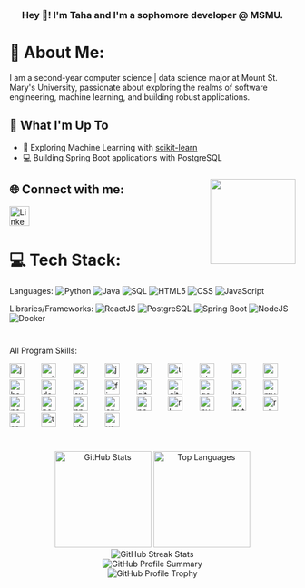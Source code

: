 <br clear="both">

<h3 align="center">Hey 👋! I'm Taha and I'm a sophomore developer @ MSMU.</h3>

###

# 💫 About Me:
I am a second-year computer science | data science major at Mount St. Mary's University, passionate about exploring the realms of software engineering, machine learning, and building robust applications.

## 🚀 What I'm Up To

- 🤖 Exploring Machine Learning with [scikit-learn](https://scikit-learn.org/)
- 💻 Building Spring Boot applications with PostgreSQL


###

<img align="right" height="150" src="https://i.pinimg.com/originals/27/ba/14/27ba14e3cd9aa718dd7ec65a41f5eb4b.gif"  />

###

## 🌐 Connect with me:
<a href="https://www.linkedin.com/in/taha-shah-0b496824a/" target="_blank">
  <img src="https://img.shields.io/static/v1?message=LinkedIn&logo=linkedin&label=&color=0077B5&logoColor=white&labelColor=&style=for-the-badge" height="35" alt="LinkedIn logo" />
</a>


  
# 💻 Tech Stack:
Languages: 
![Python](https://img.shields.io/badge/python-%233776AB.svg?style=for-the-badge&logo=python&logoColor=white) 
![Java](https://img.shields.io/badge/java-%23ED8B00.svg?style=for-the-badge&logo=java&logoColor=white) 
![SQL](https://img.shields.io/badge/sql-%2307405e.svg?style=for-the-badge&logo=postgresql&logoColor=white) 
![HTML5](https://img.shields.io/badge/html5-%23E34F26.svg?style=for-the-badge&logo=html5&logoColor=white) 
![CSS](https://img.shields.io/badge/css-%231572B6.svg?style=for-the-badge&logo=css3&logoColor=white) 
![JavaScript](https://img.shields.io/badge/javascript-%23323330.svg?style=for-the-badge&logo=javascript&logoColor=%23F7DF1E) 

Libraries/Frameworks: 
![ReactJS](https://img.shields.io/badge/react-%2320232a.svg?style=for-the-badge&logo=react&logoColor=%2361DAFB) 
![PostgreSQL](https://img.shields.io/badge/PostgreSQL-316192?style=for-the-badge&logo=postgresql&logoColor=white) 
![Spring Boot](https://img.shields.io/badge/Spring_Boot-F2F4F9?style=for-the-badge&logo=spring-boot) 
![NodeJS](https://img.shields.io/badge/node.js-6DA55F?style=for-the-badge&logo=node.js&logoColor=white) 
![Docker](https://img.shields.io/badge/docker-%230db7ed.svg?style=for-the-badge&logo=docker&logoColor=white) 

# 

All Program Skills:

<div align="left">
  <img src="https://cdn.jsdelivr.net/gh/devicons/devicon/icons/javascript/javascript-plain.svg" height="26" alt="javascript logo"  />
  <img width="22" />
  <img src="https://cdn.jsdelivr.net/gh/devicons/devicon/icons/python/python-original.svg" height="26" alt="python logo"  />
  <img width="22" />
  <img src="https://cdn.jsdelivr.net/gh/devicons/devicon/icons/java/java-original.svg" height="26" alt="java logo"  />
  <img width="22" />
  <img src="https://cdn.jsdelivr.net/gh/devicons/devicon/icons/jupyter/jupyter-original.svg" height="26" alt="jupyter logo"  />
  <img width="22" />
  <img src="https://cdn.jsdelivr.net/gh/devicons/devicon/icons/react/react-original.svg" height="26" alt="react logo"  />
  <img width="22" />
  <img src="https://cdn.jsdelivr.net/gh/devicons/devicon/icons/typescript/typescript-original.svg" height="26" alt="typescript logo"  />
  <img width="22" />
  <img src="https://cdn.jsdelivr.net/gh/devicons/devicon/icons/html5/html5-original.svg" height="26" alt="html5 logo"  />
  <img width="22" />
  <img src="https://cdn.jsdelivr.net/gh/devicons/devicon/icons/css3/css3-original.svg" height="26" alt="css3 logo"  />
  <img width="22" />
  <img src="https://cdn.jsdelivr.net/gh/devicons/devicon/icons/anaconda/anaconda-original.svg" height="26" alt="anaconda logo"  />
  <img width="22" />
  <img src="https://cdn.jsdelivr.net/gh/devicons/devicon/icons/bash/bash-original.svg" height="26" alt="bash logo"  />
  <img width="22" />
  <img src="https://cdn.jsdelivr.net/gh/devicons/devicon/icons/docker/docker-original.svg" height="26" alt="docker logo"  />
  <img width="22" />
  <img src="https://cdn.jsdelivr.net/gh/devicons/devicon/icons/express/express-original.svg" height="26" alt="express logo"  />
  <img width="22" />
  <img src="https://cdn.jsdelivr.net/gh/devicons/devicon/icons/firebase/firebase-plain.svg" height="26" alt="firebase logo"  />
  <img width="22" />
  <img src="https://cdn.jsdelivr.net/gh/devicons/devicon/icons/git/git-original.svg" height="26" alt="git logo"  />
  <img width="22" />
  <img src="https://cdn.jsdelivr.net/gh/devicons/devicon/icons/github/github-original.svg" height="26" alt="github logo"  />
  <img width="22" />
  <img src="https://cdn.jsdelivr.net/gh/devicons/devicon/icons/googlecloud/googlecloud-original.svg" height="26" alt="googlecloud logo"  />
  <img width="22" />
  <img src="https://cdn.jsdelivr.net/gh/devicons/devicon/icons/kaggle/kaggle-original.svg" height="26" alt="kaggle logo"  />
  <img width="22" />
  <img src="https://cdn.jsdelivr.net/gh/devicons/devicon/icons/mysql/mysql-original.svg" height="26" alt="mysql logo"  />
  <img width="22" />
  <img src="https://cdn.jsdelivr.net/gh/devicons/devicon/icons/nextjs/nextjs-original.svg" height="26" alt="nextjs logo"  />
  <img width="22" />
  <img src="https://cdn.jsdelivr.net/gh/devicons/devicon/icons/nodejs/nodejs-original.svg" height="26" alt="nodejs logo"  />
  <img width="22" />
  <img src="https://cdn.jsdelivr.net/gh/devicons/devicon/icons/npm/npm-original-wordmark.svg" height="26" alt="npm logo"  />
  <img width="22" />
  <img src="https://cdn.jsdelivr.net/gh/devicons/devicon/icons/opencv/opencv-original.svg" height="26" alt="opencv logo"  />
  <img width="22" />
  <img src="https://cdn.jsdelivr.net/gh/devicons/devicon/icons/pandas/pandas-original.svg" height="26" alt="pandas logo"  />
  <img width="22" />
  <img src="https://cdn.jsdelivr.net/gh/devicons/devicon/icons/r/r-original.svg" height="26" alt="r logo"  />
  <img width="22" />
  <img src="https://cdn.jsdelivr.net/gh/devicons/devicon/icons/pycharm/pycharm-original.svg" height="26" alt="pycharm logo"  />
  <img width="22" />
  <img src="https://cdn.jsdelivr.net/gh/devicons/devicon/icons/pytorch/pytorch-original.svg" height="26" alt="pytorch logo"  />
  <img width="22" />
  <img src="https://cdn.jsdelivr.net/gh/devicons/devicon/icons/rstudio/rstudio-original.svg" height="26" alt="rstudio logo"  />
  <img width="22" />
  <img src="https://cdn.jsdelivr.net/gh/devicons/devicon/icons/ssh/ssh-original.svg" height="26" alt="ssh logo"  />
  <img width="22" />
  <img src="https://cdn.jsdelivr.net/gh/devicons/devicon/icons/tensorflow/tensorflow-original.svg" height="26" alt="tensorflow logo"  />
  <img width="22" />
  <img src="https://cdn.jsdelivr.net/gh/devicons/devicon/icons/ubuntu/ubuntu-plain.svg" height="26" alt="ubuntu logo"  />
  <img width="22" />
  <img src="https://cdn.jsdelivr.net/gh/devicons/devicon/icons/vscode/vscode-original.svg" height="26" alt="vscode logo"  />
</div>

#

###


###

<div align="left">
</div>

###

<div align="left">
</div>

###


<div align="center"><div align="center">
  <img src="https://github-readme-stats.vercel.app/api?username=tahash4h&show_icons=true&theme=tokyonight" alt="GitHub Stats" height="170"/>
  <img src="https://github-readme-stats.vercel.app/api/top-langs/?username=tahash4h&layout=compact&theme=tokyonight" alt="Top Languages" height="170"/>
</div>

<div align="center">
  <img src="https://github-readme-streak-stats.herokuapp.com/?user=tahash4h&theme=tokyonight" alt="GitHub Streak Stats"/>
</div>

<div align="center">
  <img src="https://github-profile-summary-cards.vercel.app/api/cards/profile-details?username=tahash4h&theme=tokyonight" alt="GitHub Profile Summary"/>
</div>

<div align="center">
  <img src="https://github-profile-trophy.vercel.app/?username=tahash4h&theme=tokyonight&row=1&column=6" alt="GitHub Profile Trophy"/>
</div>

